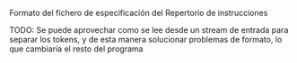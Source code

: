 Formato del fichero de especificación del Repertorio de instrucciones

TODO: Se puede aprovechar como se lee desde un stream de entrada para separar los tokens, y de esta manera solucionar problemas de formato, lo que cambiaría el resto del programa
